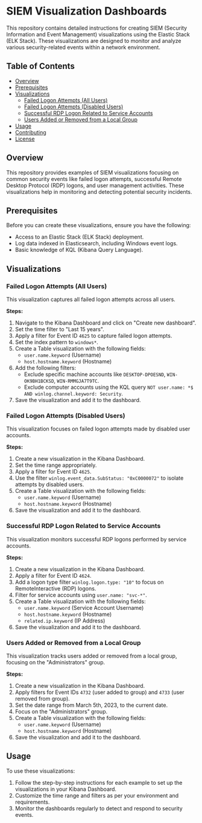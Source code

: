 # SIEM Visualization Dashboards

This repository contains detailed instructions for creating SIEM (Security Information and Event Management) visualizations using the Elastic Stack (ELK Stack). These visualizations are designed to monitor and analyze various security-related events within a network environment.

## Table of Contents

- [Overview](#overview)
- [Prerequisites](#prerequisites)
- [Visualizations](#visualizations)
  - [Failed Logon Attempts (All Users)](#failed-logon-attempts-all-users)
  - [Failed Logon Attempts (Disabled Users)](#failed-logon-attempts-disabled-users)
  - [Successful RDP Logon Related to Service Accounts](#successful-rdp-logon-related-to-service-accounts)
  - [Users Added or Removed from a Local Group](#users-added-or-removed-from-a-local-group)
- [Usage](#usage)
- [Contributing](#contributing)
- [License](#license)

## Overview

This repository provides examples of SIEM visualizations focusing on common security events like failed logon attempts, successful Remote Desktop Protocol (RDP) logons, and user management activities. These visualizations help in monitoring and detecting potential security incidents.

## Prerequisites

Before you can create these visualizations, ensure you have the following:
- Access to an Elastic Stack (ELK Stack) deployment.
- Log data indexed in Elasticsearch, including Windows event logs.
- Basic knowledge of KQL (Kibana Query Language).

## Visualizations

### Failed Logon Attempts (All Users)

This visualization captures all failed logon attempts across all users.

**Steps:**
1. Navigate to the Kibana Dashboard and click on "Create new dashboard".
2. Set the time filter to "Last 15 years".
3. Apply a filter for Event ID `4625` to capture failed logon attempts.
4. Set the index pattern to `windows*`.
5. Create a Table visualization with the following fields:
   - `user.name.keyword` (Username)
   - `host.hostname.keyword` (Hostname)
6. Add the following filters:
   - Exclude specific machine accounts like `DESKTOP-DPOESND`, `WIN-OK9BH1BCKSD`, `WIN-RMMGJA7T9TC`.
   - Exclude computer accounts using the KQL query `NOT user.name: *$ AND winlog.channel.keyword: Security`.
7. Save the visualization and add it to the dashboard.

### Failed Logon Attempts (Disabled Users)

This visualization focuses on failed logon attempts made by disabled user accounts.

**Steps:**
1. Create a new visualization in the Kibana Dashboard.
2. Set the time range appropriately.
3. Apply a filter for Event ID `4625`.
4. Use the filter `winlog.event_data.SubStatus: "0xC0000072"` to isolate attempts by disabled users.
5. Create a Table visualization with the following fields:
   - `user.name.keyword` (Username)
   - `host.hostname.keyword` (Hostname)
6. Save the visualization and add it to the dashboard.

### Successful RDP Logon Related to Service Accounts

This visualization monitors successful RDP logons performed by service accounts.

**Steps:**
1. Create a new visualization in the Kibana Dashboard.
2. Apply a filter for Event ID `4624`.
3. Add a logon type filter `winlog.logon.type: "10"` to focus on RemoteInteractive (RDP) logons.
4. Filter for service accounts using `user.name: "svc-*"`.
5. Create a Table visualization with the following fields:
   - `user.name.keyword` (Service Account Username)
   - `host.hostname.keyword` (Hostname)
   - `related.ip.keyword` (IP Address)
6. Save the visualization and add it to the dashboard.

### Users Added or Removed from a Local Group

This visualization tracks users added or removed from a local group, focusing on the "Administrators" group.

**Steps:**
1. Create a new visualization in the Kibana Dashboard.
2. Apply filters for Event IDs `4732` (user added to group) and `4733` (user removed from group).
3. Set the date range from March 5th, 2023, to the current date.
4. Focus on the "Administrators" group.
5. Create a Table visualization with the following fields:
   - `user.name.keyword` (Username)
   - `host.hostname.keyword` (Hostname)
6. Save the visualization and add it to the dashboard.

## Usage

To use these visualizations:
1. Follow the step-by-step instructions for each example to set up the visualizations in your Kibana Dashboard.
2. Customize the time range and filters as per your environment and requirements.
3. Monitor the dashboards regularly to detect and respond to security events.